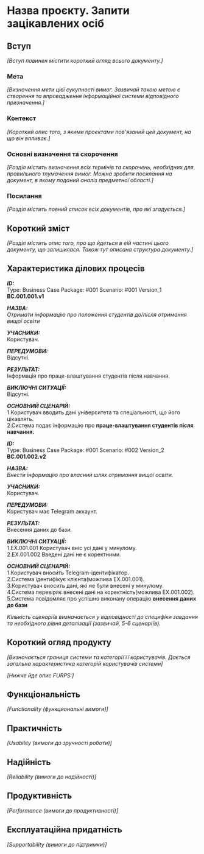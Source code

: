 # Назва проєкту. Запити зацікавлених осіб

## Вступ

*[Вступ повинен містити короткий огляд всього документу.]*

### Мета 

*[Визначення мети цієї сукупності вимог. Зазвичай такою метою є створення та впровадження 
 інформаційної системи відповідного призначення.]*

### Контекст

*[Короткий опис того, з якими проектами пов'язаний цей документ, на що він впливає.]*


### Основні визначення та скорочення

*[Розділ містить визначення всіх термінів та скорочень, необхідних для правильного
тлумачення вимог. Можна зробити посилання на документ, в якому поданий аналіз предметної області.]*


### Посилання

*[Розділ містить повний список всіх документів, про які згадується.]*


## Короткий зміст

*[Розділ містить опис того, про що йдеться в еій частині цього документу, що залишилася. 
Також тут описана структура документу.]*

## Характеристика ділових процесів
     
***ID:***  
Type: Business Case Package: #001 Scenario: #001 Version_1 
**BC.001.001.v1**

***НАЗВА:***  
*Отримати інформацію про положення студентів до/після отримання вищої освіти*  

***УЧАСНИКИ:***  
Користувач.  

***ПЕРЕДУМОВИ:***   
Відсутні.  

***РЕЗУЛЬТАТ:***  
Інформація про праце-влаштування студентів після навчання.  

***ВИКЛЮЧНІ СИТУАЦІЇ:***  
Відсутні.  

***ОСНОВНИЙ СЦЕНАРІЙ:***  
1.Користувач вводить дані університета та спеціальності, що його цікавлять.  
2.Система подає інформацію про **праце-влаштування студентів після навчання.**  
  

***ID:***  
Type: Business Case Package: #001 Scenario: #002 Version_2  
**BC.001.002.v2**  

***НАЗВА:***  
*Внести інформацію про власний шлях отримання вищої освіти.*  

***УЧАСНИКИ:***  
Користувач.  

***ПЕРЕДУМОВИ:***  
Користувач має Telegram аккаунт.  

***РЕЗУЛЬТАТ:***  
Внесення даних до бази.   

***ВИКЛЮЧНІ СИТУАЦІЇ:***  
1.EX.001.001 Користувач вніс усі дані у минулому.  
2.EX.001.002 Введені дані не є коректними.  

***ОСНОВНИЙ СЦЕНАРІЙ:***   
1.Користувач вносить Telegram-ідентифікатор.  
2.Система ідентифікує клієнта(можлива EX.001.001).  
3.Користувач вносить дані, які не були внесені у минулому.  
4.Система перевіряє внесені дані на коректність(можлива EX.001.002).  
5.Система повідомляє про успішно виконану операцію **внесення даних до бази**   

*Кількість сценаріїв визначається у відповідності до специфіки завдання та необхідного 
рівня деталізації (зазвичай, 5-6 сценаріїв).*

## Короткий огляд продукту

*[Визначається границя системи та категорії її користувачів. Дається загальна характеристика категорій користувачів
системи]*

*[Нижче йде опис FURPS:]*


## Функціональність

*[Functionality (функциональні вимоги)]*

## Практичність

*[Usability (вимоги до зручності роботи)]*

## Надійність

*[Reliability (вимоги до надійності)]*

## Продуктивність

*[Performance (вимоги до продуктивності)]*

## Експлуатаційна придатність

*[Supportability (вимоги до підтримки)]*
